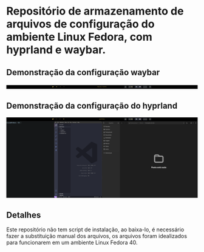 # Repositório de armazenamento de arquivos de configuração do ambiente Linux Fedora, com hyprland e waybar.

## Demonstração da configuração waybar
![waybar](waybar.png)

## Demonstração da configuração do hyprland
![hyprland](hypr.png)

## Detalhes
Este repositório não tem script de instalação, ao baixa-lo, é necessário fazer a substituição manual dos arquivos, os arquivos foram idealizados para funcionarem em um ambiente Linux Fedora 40.
